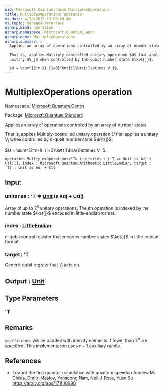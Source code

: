 ```yaml
---
uid: Microsoft.Quantum.Canon.MultiplexOperations
title: MultiplexOperations operation
ms.date: 4/28/2022 12:00:00 AM
ms.topic: managed-reference
qsharp.kind: operation
qsharp.namespace: Microsoft.Quantum.Canon
qsharp.name: MultiplexOperations
qsharp.summary: >-
  Applies an array of operations controlled by an array of number states.

  That is, applies Multiply-controlled unitary operation $U$ that applies a
  unitary $V_j$ when controlled by $n$-qubit number state $\ket{j}$.

  $U = \sum^{2^n-1}_{j=0}\ket{j}\bra{j}\otimes V_j$.
---
```


# MultiplexOperations operation

Namespace: [Microsoft.Quantum.Canon](xref:Microsoft.Quantum.Canon)

Package: [Microsoft.Quantum.Standard](https://nuget.org/packages/Microsoft.Quantum.Standard)


Applies an array of operations controlled by an array of number states.That is, applies Multiply-controlled unitary operation $U$ that applies aunitary $V_j$ when controlled by $n$-qubit number state $\ket{j}$.$U = \sum^{2^n-1}_{j=0}\ket{j}\bra{j}\otimes V_j$.

```qsharp
operation MultiplexOperations<'T> (unitaries : ('T => Unit is Adj + Ctl)[], index : Microsoft.Quantum.Arithmetic.LittleEndian, target : 'T) : Unit is Adj + Ctl
```


## Input

### unitaries : 'T => [Unit](xref:microsoft.quantum.qsharp.valueliterals#unit-literal)  is Adj + Ctl[]

Array of up to $2^n$ unitary operations. The $j$th operationis indexed by the number state $\ket{j}$ encoded in little-endian format.


### index : [LittleEndian](xref:Microsoft.Quantum.Arithmetic.LittleEndian)

$n$-qubit control register that encodes number states $\ket{j}$ inlittle-endian format.


### target : 'T

Generic qubit register that $V_j$ acts on.



## Output : [Unit](xref:microsoft.quantum.qsharp.valueliterals#unit-literal)



## Type Parameters

### 'T



## Remarks

`coefficients` will be padded with identity elements iffewer than $2^n$ are specified. This implementation uses$n - 1$ auxiliary qubits.

## References

- Toward the first quantum simulation with quantum speedup  Andrew M. Childs, Dmitri Maslov, Yunseong Nam, Neil J. Ross, Yuan Su  https://arxiv.org/abs/1711.10980